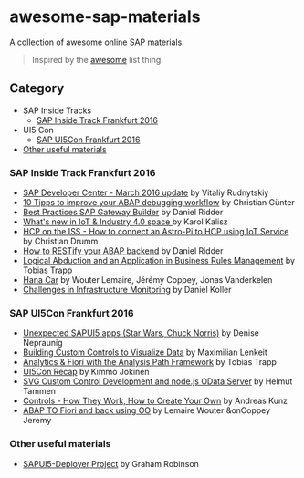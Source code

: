 # awesome-sap-materials

A collection of awesome online SAP materials.

> Inspired by the [awesome](https://github.com/bayandin/awesome-awesomeness) list thing.

## Category
- SAP Inside Tracks
  - [SAP Inside Track Frankfurt 2016](#sap-inside-track-frankfurt-2016)
- UI5 Con
  - [SAP UI5Con Frankfurt 2016](#sap-ui5con-frankfurt-2016)
- [Other useful materials](#other-useful-materials)

### SAP Inside Track Frankfurt 2016
- [SAP Developer Center - March 2016 update](http://www.slideshare.net/VitaliyRudnytskiy/sap-developer-center) by Vitaliy Rudnytskiy
- [10 Tipps to improve your ABAP debugging workflow](https://github.com/christianguenter2/sitFRA_2016) by Christian Günter
- [Best Practices SAP Gateway Builder](http://de.slideshare.net/DanielRidder1/daniel-ridder-best-practices-sap-gateway-builder) by Daniel Ridder
- [What's new in IoT & Industry 4.0 space ](http://www.slideshare.net/KarolKalisz/sitfra-2016-whats-new-in-iot-industry-40-space) by Karol Kalisz
- [HCP on the ISS - How to connect an Astro-Pi to HCP using IoT Service ](http://ceedee666.github.io/sitfra_2016/) by Christian Drumm
- [How to RESTify your ABAP backend](http://de.slideshare.net/DanielRidder1/how-to-restify-your-existing-abap-backend) by Daniel Ridder
- [Logical Abduction and an Application in Business Rules Management](http://de.slideshare.net/ttrapp/logical-abduction-and-an-application-on-business-rules-management) by Tobias Trapp
- [Hana Car](https://prezi.com/l9k9aufq3c8s/hana-car/) by Wouter Lemaire, Jérémy Coppey, Jonas Vanderkelen
- [Challenges in Infrastructure Monitoring](http://de.slideshare.net/dakoller/five-pillars-of-infrastructure-monitoring) by Daniel Koller

### SAP UI5Con Frankfurt 2016
- [Unexpected SAPUI5 apps (Star Wars, Chuck Norris)](https://ui5con2016slides-d062712trial.dispatcher.hanatrial.ondemand.com/slides/index.html#/) by Denise Nepraunig
- [Building Custom Controls to Visualize Data](http://www.slideshare.net/MaximilianLenkeit/building-custom-controls-to-visualize-data-ui5con-2016-frankfurt) by Maximilian Lenkeit
- [Analytics & Fiori with the Analysis Path Framework](http://de.slideshare.net/ttrapp/analytics-fiori-with-the-analysis-path-framework) by
Tobias Trapp
- [UI5Con Recap](http://scn.sap.com/community/developer-center/front-end/blog/2016/03/13/my-ui5con-recap) by Kimmo Jokinen
- [SVG Custom Control Development and node.js OData Server](https://prezi.com/xqbz93q6zsv9/ui5con/?utm_campaign=share&utm_medium=copy) by Helmut Tammen
- [Controls - How They Work, How to Create Your Own](http://de.slideshare.net/andreaskunz/ui5-controls-ui5con-2016) by Andreas Kunz
- [ABAP TO Fiori and back using OO](http://prezi.com/mfahxi_cen_z/) by Lemaire Wouter &onCoppey Jeremy


### Other useful materials
- [SAPUI5-Deployer Project](http://scn.sap.com/community/ui-technology/blog/2015/05/24/sapui5-deployer-project) by Graham Robinson
